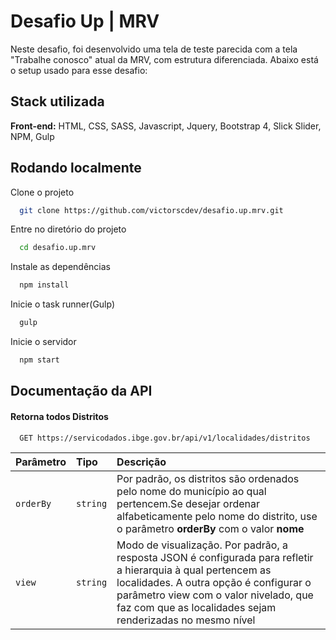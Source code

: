 # Desafio Up | MRV

Neste desafio, foi desenvolvido uma tela de teste parecida com a tela "Trabalhe conosco" atual da MRV, com estrutura diferenciada.
Abaixo está o setup usado para esse desafio:

## Stack utilizada

**Front-end:** HTML, CSS, SASS, Javascript, Jquery, Bootstrap 4, Slick Slider, NPM, Gulp

## Rodando localmente

Clone o projeto

```bash
  git clone https://github.com/victorscdev/desafio.up.mrv.git
```

Entre no diretório do projeto

```bash
  cd desafio.up.mrv
```

Instale as dependências

```bash
  npm install
```

Inicie o task runner(Gulp)

```bash
  gulp
```

Inicie o servidor

```bash
  npm start
```

## Documentação da API

#### Retorna todos Distritos

```http
  GET https://servicodados.ibge.gov.br/api/v1/localidades/distritos
```

| Parâmetro | Tipo     | Descrição                                                                                                                                                                                                                                                      |
| :-------- | :------- | :------------------------------------------------------------------------------------------------------------------------------------------------------------------------------------------------------------------------------------------------------------- |
| `orderBy` | `string` | Por padrão, os distritos são ordenados pelo nome do município ao qual pertencem.Se desejar ordenar alfabeticamente pelo nome do distrito, use o parâmetro **orderBy** com o valor **nome**                                                                     |
| `view`    | `string` | Modo de visualização. Por padrão, a resposta JSON é configurada para refletir a hierarquia à qual pertencem as localidades. A outra opção é configurar o parâmetro view com o valor nivelado, que faz com que as localidades sejam renderizadas no mesmo nível |
